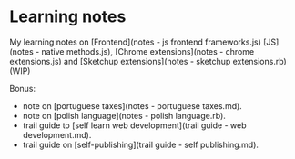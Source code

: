# Learning notes

My learning notes on [Frontend](notes - js frontend frameworks.js) [JS](notes - native methods.js), [Chrome extensions](notes - chrome extensions.js) and [Sketchup extensions](notes - sketchup extensions.rb) (WIP)

Bonus:

- note on [portuguese taxes](notes - portuguese taxes.md).
- note on [polish language](notes - polish language.rb).
- trail guide to [self learn web development](trail guide - web development.md).
- trail guide on [self-publishing](trail guide - self publishing.md).